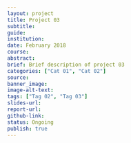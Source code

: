 ```yaml
---
layout: project
title: Project 03
subtitle: 
guide: 
institution: 
date: February 2018
course: 
abstract: 
brief: Brief description of project 03
categories: ["Cat 01", "Cat 02"]
source: 
banner_image: 
image-alt-text: 
tags: ["Tag 02", "Tag 03"]
slides-url: 
report-url: 
github-link: 
status: Ongoing
publish: true
---
```

